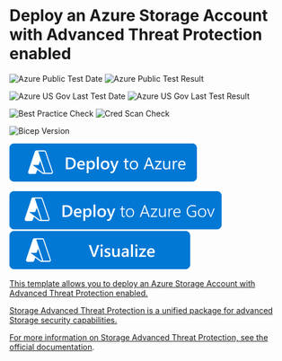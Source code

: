 # Deploy an Azure Storage Account with Advanced Threat Protection enabled

![Azure Public Test Date](https://azurequickstartsservice.blob.core.windows.net/badges/quickstarts/microsoft.storage/storage-advanced-threat-protection-create/PublicLastTestDate.svg)
![Azure Public Test Result](https://azurequickstartsservice.blob.core.windows.net/badges/quickstarts/microsoft.storage/storage-advanced-threat-protection-create/PublicDeployment.svg)

![Azure US Gov Last Test Date](https://azurequickstartsservice.blob.core.windows.net/badges/quickstarts/microsoft.storage/storage-advanced-threat-protection-create/FairfaxLastTestDate.svg)
![Azure US Gov Last Test Result](https://azurequickstartsservice.blob.core.windows.net/badges/quickstarts/microsoft.storage/storage-advanced-threat-protection-create/FairfaxDeployment.svg)

![Best Practice Check](https://azurequickstartsservice.blob.core.windows.net/badges/quickstarts/microsoft.storage/storage-advanced-threat-protection-create/BestPracticeResult.svg)
![Cred Scan Check](https://azurequickstartsservice.blob.core.windows.net/badges/quickstarts/microsoft.storage/storage-advanced-threat-protection-create/CredScanResult.svg)

![Bicep Version](https://azurequickstartsservice.blob.core.windows.net/badges/quickstarts/microsoft.storage/storage-advanced-threat-protection-create/BicepVersion.svg)

[![Deploy To Azure](https://raw.githubusercontent.com/Azure/azure-quickstart-templates/master/1-CONTRIBUTION-GUIDE/images/deploytoazure.svg?sanitize=true)](https://portal.azure.com/#create/Microsoft.Template/uri/https%3A%2F%2Fraw.githubusercontent.com%2FAzure%2Fazure-quickstart-templates%2Fmaster%2Fquickstarts%2Fmicrosoft.storage%2Fstorage-advanced-threat-protection-create%2Fazuredeploy.json)  

[![Deploy To Azure US Gov](https://raw.githubusercontent.com/Azure/azure-quickstart-templates/master/1-CONTRIBUTION-GUIDE/images/deploytoazuregov.svg?sanitize=true)](https://portal.azure.us/#create/Microsoft.Template/uri/https%3A%2F%2Fraw.githubusercontent.com%2FAzure%2Fazure-quickstart-templates%2Fmaster%2Fquickstarts%2Fmicrosoft.storage%2Fstorage-advanced-threat-protection-create%2Fazuredeploy.json)
[![Visualize](https://raw.githubusercontent.com/Azure/azure-quickstart-templates/master/1-CONTRIBUTION-GUIDE/images/visualizebutton.svg?sanitize=true)](http://armviz.io/#/?load=https%3A%2F%2Fraw.githubusercontent.com%2FAzure%2Fazure-quickstart-templates%2Fmaster%2Fquickstarts%2Fmicrosoft.storage%2Fstorage-advanced-threat-protection-create%2Fazuredeploy.json)
    

<a href="http://armviz.io/#/?load=azuredeploy.json" target="_blank">

This template allows you to deploy an Azure Storage Account with Advanced Threat Protection enabled.

Storage Advanced Threat Protection is a unified package for advanced Storage security capabilities.

For more information on Storage Advanced Threat Protection, see the [official documentation]( https://docs.microsoft.com/en-us/azure/storage/common/storage-advanced-threat-protection).


